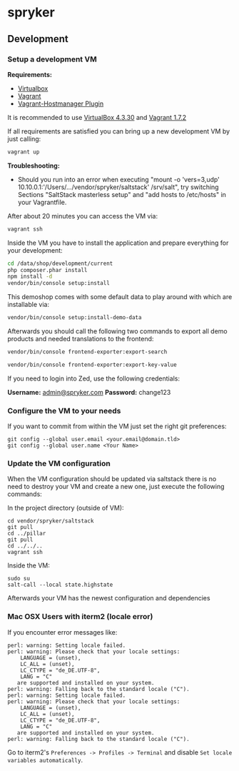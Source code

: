spryker
=======

## Development

### Setup a development VM

__Requirements:__

* [Virtualbox](https://www.virtualbox.org/wiki/Downloads)
* [Vagrant](https://www.vagrantup.com/downloads.html)
* [Vagrant-Hostmanager Plugin](https://github.com/smdahlen/vagrant-hostmanager)

It is recommended to use [VirtualBox 4.3.30](http://download.virtualbox.org/virtualbox/4.3.30/) and [Vagrant 1.7.2](https://www.vagrantup.com/download-archive/v1.7.2.html)

If all requirements are satisfied you can bring up a new development VM by just calling:

```bash
vagrant up
```
__Troubleshooting:__
* Should you run into an error when executing "mount -o 'vers=3,udp' 10.10.0.1:'/Users/.../vendor/spryker/saltstack' /srv/salt", try switching Sections "SaltStack masterless setup" and "add hosts to /etc/hosts" in your Vagrantfile.

After about 20 minutes you can access the VM via:

```bash
vagrant ssh
```

Inside the VM you have to install the application and prepare everything for your development:

```bash
cd /data/shop/development/current
php composer.phar install
npm install -d
vendor/bin/console setup:install
```

This demoshop comes with some default data to play around with which are installable via:

```bash
vendor/bin/console setup:install-demo-data
```
Afterwards you should call the following two commands to export all demo products and needed translations to the frontend:

```bash
vendor/bin/console frontend-exporter:export-search
```

```bash
vendor/bin/console frontend-exporter:export-key-value
```

If you need to login into Zed, use the following credentials:

**Username:** admin@spryker.com
**Password:** change123

### Configure the VM to your needs

If you want to commit from within the VM just set the right git preferences:

```
git config --global user.email <your.email@domain.tld>
git config --global user.name <Your Name>
```

### Update the VM configuration

When the VM configuration should be updated via saltstack there is no need to destroy your VM and create a new one, just execute the following commands:

In the project directory (outside of VM):
```
cd vendor/spryker/saltstack
git pull
cd ../pillar
git pull
cd ../../..
vagrant ssh
```

Inside the VM:
```
sudo su
salt-call --local state.highstate
```

Afterwards your VM has the newest configuration and dependencies


### Mac OSX Users with iterm2 (locale error)
If you encounter error messages like: 

```
perl: warning: Setting locale failed.
perl: warning: Please check that your locale settings:
    LANGUAGE = (unset),
    LC_ALL = (unset),
    LC_CTYPE = "de_DE.UTF-8",
    LANG = "C"
   are supported and installed on your system.
perl: warning: Falling back to the standard locale ("C").
perl: warning: Setting locale failed.
perl: warning: Please check that your locale settings:
    LANGUAGE = (unset),
    LC_ALL = (unset),
    LC_CTYPE = "de_DE.UTF-8",
    LANG = "C"
   are supported and installed on your system.
perl: warning: Falling back to the standard locale ("C").
```

Go to iterm2's `Preferences -> Profiles -> Terminal` and disable `Set locale variables automatically`.
